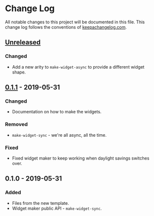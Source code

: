# Change Log
All notable changes to this project will be documented in this file. This change log follows the conventions of [keepachangelog.com](http://keepachangelog.com/).

## [Unreleased]
### Changed
- Add a new arity to `make-widget-async` to provide a different widget shape.

## [0.1.1] - 2019-05-31
### Changed
- Documentation on how to make the widgets.

### Removed
- `make-widget-sync` - we're all async, all the time.

### Fixed
- Fixed widget maker to keep working when daylight savings switches over.

## 0.1.0 - 2019-05-31
### Added
- Files from the new template.
- Widget maker public API - `make-widget-sync`.

[Unreleased]: https://github.com/your-name/sunshine/compare/0.1.1...HEAD
[0.1.1]: https://github.com/your-name/sunshine/compare/0.1.0...0.1.1
